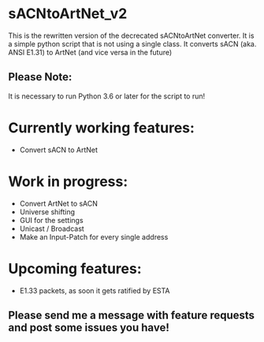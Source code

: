 # sACNtoArtNet_v2
This is the rewritten version of the decrecated sACNtoArtNet converter. 
It is a simple python script that is not using a single class. It converts sACN (aka. ANSI E1.31) to ArtNet (and vice versa in the future)
## Please Note:
It is necessary to run Python 3.6 or later for the script to run!

# Currently working features:
- Convert sACN to ArtNet

# Work in progress:
- Convert ArtNet to sACN
- Universe shifting
- GUI for the settings
- Unicast / Broadcast
- Make an Input-Patch for every single address

# Upcoming features:
- E1.33 packets, as soon it gets ratified by ESTA

## Please send me a message with feature requests and post some issues you have!
